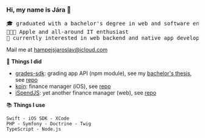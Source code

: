 ### Hi, my name is Jára 👋
<pre>
🎓 graduated with a bachelor's degree in web and software engineering at <a href="https://fit.cvut.cz/en">FIT CTU</a>
👨🏻‍💻 Apple and all-around IT enthusiast
📱 currently interested in web backend and native app development for iOS
</pre>

Mail me at [hampejsjaroslav@icloud.com](mailto:hampejsjaroslav@icloud.com)

🔗 **Things I did**
* [grades-sdk](https://www.npmjs.com/package/grades-sdk): grading app API (npm module), see my [bachelor's thesis](https://dspace.cvut.cz/handle/10467/95126), see [repo](https://github.com/jarih7/grades-sdk)
* [koin](https://github.com/jarih7/koin): finance manager (iOS), see [repo](https://github.com/jarih7/koin)
* [iSpendJS](https://github.com/jarih7/iSpendJS): yet another finance manager (web), see [repo](https://github.com/jarih7/iSpend)

📚 **Things I use**
```
Swift - iOS SDK - XCode
PHP - Symfony - Doctrine - Twig
TypeScript - Node.js
```

<!---
jarih7/jarih7 is a ✨ special ✨ repository because its `README.md` (this file) appears on your GitHub profile.
You can click the Preview link to take a look at your changes.
--->
